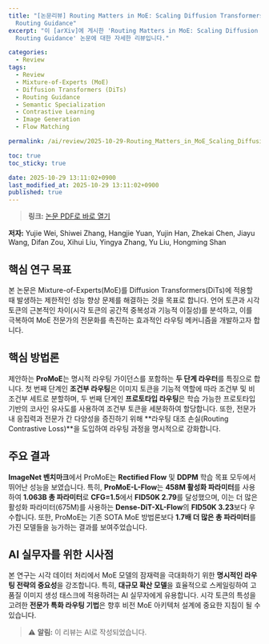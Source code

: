 ```yaml
---
title: "[논문리뷰] Routing Matters in MoE: Scaling Diffusion Transformers with Explicit
  Routing Guidance"
excerpt: "이 [arXiv]에 게시한 'Routing Matters in MoE: Scaling Diffusion Transformers with Explicit
  Routing Guidance' 논문에 대한 자세한 리뷰입니다."

categories:
  - Review
tags:
  - Review
  - Mixture-of-Experts (MoE)
  - Diffusion Transformers (DiTs)
  - Routing Guidance
  - Semantic Specialization
  - Contrastive Learning
  - Image Generation
  - Flow Matching

permalink: /ai/review/2025-10-29-Routing_Matters_in_MoE_Scaling_Diffusion_Transformers_with_Explicit_Routing_Guidance/

toc: true
toc_sticky: true

date: 2025-10-29 13:11:02+0900
last_modified_at: 2025-10-29 13:11:02+0900
published: true
---
```

> **링크:** [논문 PDF로 바로 열기](https://arxiv.org/abs/2510.24711)

**저자:** Yujie Wei, Shiwei Zhang, Hangjie Yuan, Yujin Han, Zhekai Chen, Jiayu Wang, Difan Zou, Xihui Liu, Yingya Zhang, Yu Liu, Hongming Shan



## 핵심 연구 목표
본 논문은 Mixture-of-Experts(MoE)를 Diffusion Transformers(DiTs)에 적용할 때 발생하는 제한적인 성능 향상 문제를 해결하는 것을 목표로 합니다. 언어 토큰과 시각 토큰의 근본적인 차이(시각 토큰의 공간적 중복성과 기능적 이질성)를 분석하고, 이를 극복하여 MoE 전문가의 전문화를 촉진하는 효과적인 라우팅 메커니즘을 개발하고자 합니다.

## 핵심 방법론
제안하는 **ProMoE**는 명시적 라우팅 가이던스를 포함하는 **두 단계 라우터**를 특징으로 합니다. 첫 번째 단계인 **조건부 라우팅**은 이미지 토큰을 기능적 역할에 따라 조건부 및 비조건부 세트로 분할하며, 두 번째 단계인 **프로토타입 라우팅**은 학습 가능한 프로토타입 기반의 코사인 유사도를 사용하여 조건부 토큰을 세분화하여 할당합니다. 또한, 전문가 내 응집력과 전문가 간 다양성을 증진하기 위해 **라우팅 대조 손실(Routing Contrastive Loss)**을 도입하여 라우팅 과정을 명시적으로 강화합니다.

## 주요 결과
**ImageNet 벤치마크**에서 ProMoE는 **Rectified Flow** 및 **DDPM** 학습 목표 모두에서 뛰어난 성능을 보였습니다. 특히, **ProMoE-L-Flow**는 **458M 활성화 파라미터**를 사용하여 **1.063B 총 파라미터**로 **CFG=1.5**에서 **FID50K 2.79**를 달성했으며, 이는 더 많은 활성화 파라미터(675M)를 사용하는 **Dense-DiT-XL-Flow**의 **FID50K 3.23**보다 우수합니다. 또한, ProMoE는 기존 SOTA MoE 방법론보다 **1.7배 더 많은 총 파라미터**를 가진 모델들을 능가하는 결과를 보여주었습니다.

## AI 실무자를 위한 시사점
본 연구는 시각 데이터 처리에서 MoE 모델의 잠재력을 극대화하기 위한 **명시적인 라우팅 전략의 중요성**을 강조합니다. 특히, **대규모 확산 모델**을 효율적으로 스케일링하여 고품질 이미지 생성 태스크에 적용하려는 AI 실무자에게 유용합니다. 시각 토큰의 특성을 고려한 **전문가 특화 라우팅 기법**은 향후 비전 MoE 아키텍처 설계에 중요한 지침이 될 수 있습니다.

> ⚠️ **알림:** 이 리뷰는 AI로 작성되었습니다.